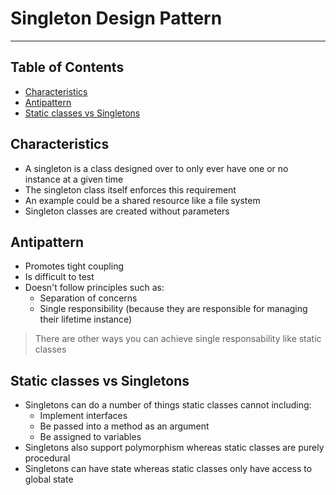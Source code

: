 # Singleton Design Pattern

- - - -

## Table of Contents

* [Characteristics](https://github.com/Sam-Ballantyne/DevNotes/blob/main/Programming/DesignPatterns/SingletonDesignPattern.md#characteristics)
* [Antipattern](https://github.com/Sam-Ballantyne/DevNotes/blob/main/Programming/DesignPatterns/SingletonDesignPattern.md#antipattern)
* [Static classes vs Singletons](https://github.com/Sam-Ballantyne/DevNotes/blob/main/Programming/DesignPatterns/SingletonDesignPattern.md#static-classes-vs-singletons)

## Characteristics

* A singleton is a class designed over to only ever have one or no instance at a given time
* The singleton class itself enforces this requirement
* An example could be a shared resource like a file system
* Singleton classes are created without parameters

## Antipattern

* Promotes tight coupling
* Is difficult to test
* Doesn't follow principles such as:
  * Separation of concerns
  * Single responsibility (because they are responsible for managing their lifetime instance)

> There are other ways you can achieve single responsability like static classes

## Static classes vs Singletons

* Singletons can do a number of things static classes cannot including:
  * Implement interfaces
  * Be passed into a method as an argument
  * Be assigned to variables
* Singletons also support polymorphism whereas static classes are purely procedural
* Singletons can have state whereas static classes only have access to global state
